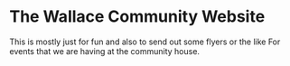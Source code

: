 # The Wallace Community Website

This is mostly just for fun and also to send out some flyers or the like
For events that we are having at the community house.

